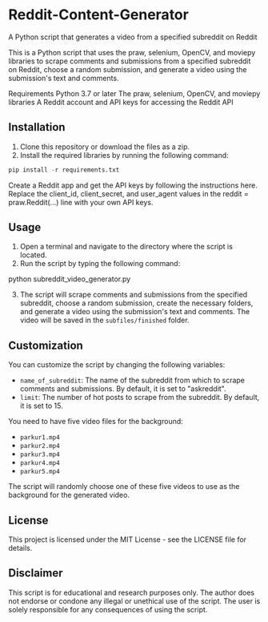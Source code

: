 # Reddit-Content-Generator
A Python script that generates a video from a specified subreddit on Reddit 

This is a Python script that uses the praw, selenium, OpenCV, and moviepy libraries to scrape comments and submissions from a specified subreddit on Reddit, choose a random submission, and generate a video using the submission's text and comments.

Requirements
Python 3.7 or later
The praw, selenium, OpenCV, and moviepy libraries
A Reddit account and API keys for accessing the Reddit API

## Installation

1. Clone this repository or download the files as a zip.
2. Install the required libraries by running the following command:

```python
pip install -r requirements.txt
```


Create a Reddit app and get the API keys by following the instructions here.
Replace the client_id, client_secret, and user_agent values in the reddit = praw.Reddit(...) line with your own API keys.

## Usage
1. Open a terminal and navigate to the directory where the script is located.
2. Run the script by typing the following command:

python subreddit_video_generator.py

3. The script will scrape comments and submissions from the specified subreddit, choose a random submission, create the necessary folders, and generate a video using the submission's text and comments. The video will be saved in the `subfiles/finished` folder.

## Customization
You can customize the script by changing the following variables:

- `name_of_subreddit`: The name of the subreddit from which to scrape comments and submissions. By default, it is set to "askreddit".
- `limit`: The number of hot posts to scrape from the subreddit. By default, it is set to 15.

You need to have five video files for the background:

- `parkur1.mp4`
- `parkur2.mp4`
- `parkur3.mp4`
- `parkur4.mp4`
- `parkur5.mp4`

The script will randomly choose one of these five videos to use as the background for the generated video.

## License
This project is licensed under the MIT License - see the LICENSE file for details.

## Disclaimer
This script is for educational and research purposes only. The author does not endorse or condone any illegal or unethical use of the script. The user is solely responsible for any consequences of using the script.
